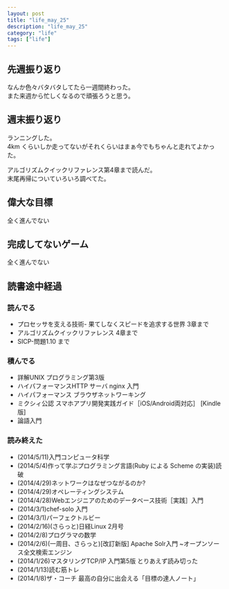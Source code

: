```yaml
---
layout: post
title: "life_may_25"
description: "life_may_25"
category: "life"
tags: ["life"]
---
```


## 先週振り返り
なんか色々バタバタしてたら一週間終わった。  
また来週から忙しくなるので頑張ろうと思う。  

## 週末振り返り
ランニングした。  
4km くらいしか走ってないがそれくらいはまぁ今でもちゃんと走れてよかった。  

アルゴリズムクイックリファレンス第4章まで読んだ。  
末尾再帰についていろいろ調べてた。  

## 偉大な目標
全く進んでない

## 完成してないゲーム
全く進んでない

## 読書途中経過

### 読んでる
 - プロセッサを支える技術- 果てしなくスピードを追求する世界 3章まで
 - アルゴリズムクイックリファレンス 4章まで
 - SICP-問題1.10 まで

### 積んでる
 - 詳解UNIX プログラミング第3版
 - ハイパフォーマンスHTTP サーバ nginx 入門
 - ハイパフォーマンス ブラウザネットワーキング
 - ミクシィ公認 スマホアプリ開発実践ガイド［iOS/Android両対応］ [Kindle版]
 - 論語入門

### 読み終えた
  - (2014/5/11)入門コンピュータ科学
  - (2014/5/4)作って学ぶプログラミング言語(Ruby による Scheme の実装)読破
  - (2014/4/29)ネットワークはなぜつながるのか?
  - (2014/4/29)オペレーティングシステム
  - (2014/4/28)Webエンジニアのためのデータベース技術［実践］入門
  - (2014/3/1)chef-solo 入門
  - (2014/3/1)パーフェクトルビー
  - (2014/2/16)(さらっと)日経Linux 2月号
  - (2014/2/8)プログラマの数学
  - (2014/2/6)(一周目、さらっと)[改訂新版] Apache Solr入門 ~オープンソース全文検索エンジン
  - (2014/1/26)マスタリングTCP/IP 入門第5版 とりあえず読み切った
  - (2014/1/13)読む筋トレ
  - (2014/1/8)ザ・コーチ 最高の自分に出会える「目標の達人ノート」

